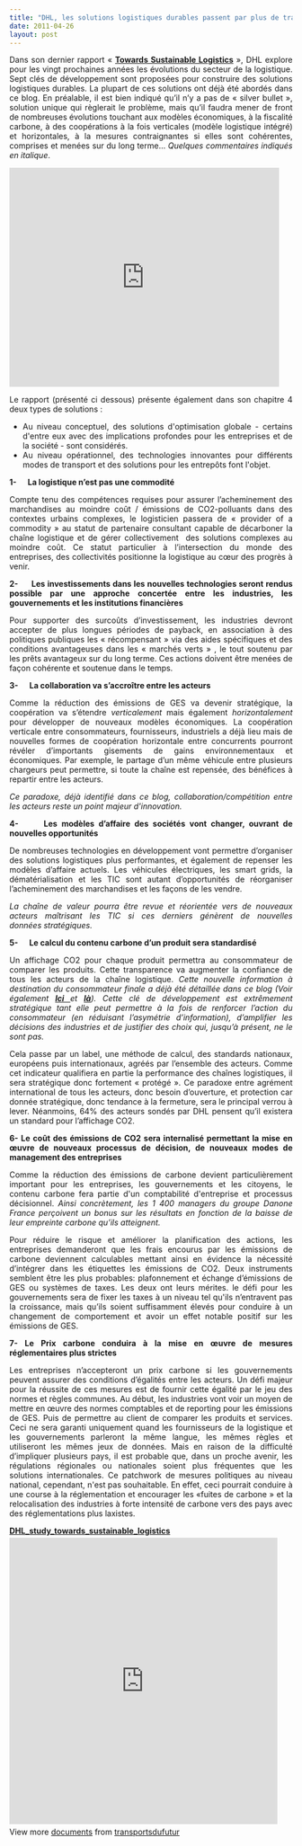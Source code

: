 ```yaml
---
title: "DHL, les solutions logistiques durables passent par plus de transparence, plus de régulation, plus de coopération horizontale et verticale, et l’intégration du contenu carbone"
date: 2011-04-26
layout: post
---
```


<p style="text-align: justify;">Dans son dernier rapport « <strong><a href="http://www.dp-dhl.com/content/dpdhl/en/logistics_around_us/trends/sustainable_logistics.html" target="_blank">Towards Sustainable Logistics</a></strong> », DHL explore pour les vingt prochaines années les évolutions du secteur de la logistique. Sept clés de développement sont proposées pour construire des solutions logistiques durables. La plupart de ces solutions ont déjà été abordés dans ce blog. En préalable, il est bien indiqué qu’il n’y a pas de « silver bullet », solution unique qui règlerait le problème, mais qu’il faudra mener de front de nombreuses évolutions touchant aux modèles économiques, à la fiscalité carbone, à des coopérations à la fois verticales (modèle logistique intégré) et horizontales, à la mesures contraignantes si elles sont cohérentes, comprises et menées sur du long terme… <em>Quelques commentaires indiqués en italique</em>.</p> <p><iframe frameborder="0" height="390" src="http://www.youtube.com/embed/bs-RJw3C9LA" title="YouTube video player" width="480"></iframe></p> <p style="text-align: justify;">Le rapport (présenté ci dessous) présente également dans son chapitre 4 deux types de solutions :</p> <ul style="text-align: justify;"> <li>Au niveau conceptuel, des solutions d'optimisation globale - certains d'entre eux avec des implications profondes pour les entreprises et de la société - sont considérés. </li> <li>Au niveau opérationnel, des technologies innovantes pour différents modes de transport et des solutions pour les entrepôts font l'objet. </li></ul>  <!--more-->    <p style="text-align: justify;"><strong>1-      La logistique n’est pas une commodité</strong></p> <p style="text-align: justify;">Compte tenu des compétences requises pour assurer l’acheminement des marchandises au moindre coût / émissions de CO2-polluants dans des contextes urbains complexes, le logisticien passera de « provider of a commodity » au statut de partenaire consultant capable de décarboner la chaîne logistique et de gérer collectivement  des solutions complexes au moindre coût. Ce statut particulier à l’intersection du monde des entreprises, des collectivités positionne la logistique au cœur des progrès à venir.</p> <p style="text-align: justify;"><strong>2-      Les investissements dans les nouvelles technologies seront rendus possible par une approche concertée entre les industries, les gouvernements et les institutions financières</strong></p> <p style="text-align: justify;">Pour supporter des surcoûts d’investissement, les industries devront accepter de plus longues périodes de payback, en association à des politiques publiques les « récompensant » via des aides spécifiques et des conditions avantageuses dans les « marchés verts » , le tout soutenu par les prêts avantageux sur du long terme. Ces actions doivent être menées de façon cohérente et soutenue dans le temps.</p> <p style="text-align: justify;"><strong>3-      La collaboration va s’accroître entre les acteurs</strong></p> <p style="text-align: justify;">Comme la réduction des émissions de GES va devenir stratégique, la coopération va s’étendre <em>verticalement</em> mais également <em>horizontalement</em> pour développer de nouveaux modèles économiques. La coopération verticale entre consommateurs, fournisseurs, industriels a déjà lieu mais de nouvelles formes de coopération horizontale entre concurrents pourront révéler d’importants gisements de gains environnementaux et économiques. Par exemple, le partage d’un même véhicule entre plusieurs chargeurs peut permettre, si toute la chaîne est repensée, des bénéfices à repartir entre les acteurs.</p> <p style="text-align: justify;"><em>Ce paradoxe, déjà identifié dans ce blog, collaboration/compétition entre les acteurs reste un point majeur d'innovation. </em></p> <p style="text-align: justify;"><strong>4-      Les modèles d’affaire des sociétés vont changer, ouvrant de nouvelles opportunités</strong></p> <p style="text-align: justify;">De nombreuses technologies en développement vont permettre d’organiser des solutions logistiques plus performantes, et également de repenser les modèles d’affaire actuels. Les véhicules électriques, les smart grids, la dématérialisation et les TIC sont autant d’opportunités de réorganiser l’acheminement des marchandises et les façons de les vendre.</p> <p style="text-align: justify;"><em>La chaîne de valeur pourra être revue et réorientée vers de nouveaux acteurs maîtrisant les TIC si ces derniers génèrent de nouvelles données stratégiques. </em></p> <p style="text-align: justify;"><strong>5-      Le calcul du contenu carbone d’un produit sera standardisé</strong></p> <p style="text-align: justify;">Un affichage CO2 pour chaque produit permettra au consommateur de comparer les produits. Cette transparence va augmenter la confiance de tous les acteurs de la chaîne logistique. <em>Cette nouvelle information à destination du consommateur finale a déjà été détaillée dans ce blog (Voir également <strong><a href="/2010/10/metanote-tdf-n8-les-ports-le-fret-et-le-transport-de-marchandises.html" target="_blank">Ici </a></strong>et <strong><a href=" /2009/12/google-googles-comment-lacte-dachat-pourrait-etre-bouleverse.html" target="_blank">là</a></strong>). Cette clé de développement est extrêmement stratégique tant elle peut permettre à la fois de renforcer l’action du consommateur (en réduisant l’asymétrie d’information), d’amplifier les décisions des industries et de justifier des choix qui, jusqu’à présent, ne le sont pas.</em></p> <p style="text-align: justify;">Cela passe par un label, une méthode de calcul, des standards nationaux, européens puis internationaux, agréés par l’ensemble des acteurs. Comme cet indicateur qualifiera en partie la performance des chaînes logistiques, il sera stratégique donc fortement « protégé ». Ce paradoxe entre agrément international de tous les acteurs, donc besoin d’ouverture, et protection car donnée stratégique, donc tendance à la fermeture, sera le principal verrou à lever. Néanmoins, 64% des acteurs sondés par DHL pensent qu’il existera un standard pour l’affichage CO2.</p> <p style="text-align: justify;"><strong>6- Le coût des émissions de CO2 sera internalisé permettant la mise en œuvre de nouveaux processus de décision, de nouveaux modes de management des entreprises</strong></p> <p style="text-align: justify;">Comme la réduction des émissions de carbone devient particulièrement important pour les entreprises, les gouvernements et les citoyens, le contenu carbone fera partie d'un comptabilité d'entreprise et processus décisionnel. <em>Ainsi concrètement, les 1 400 managers du groupe Danone France perçoivent un bonus sur les résultats en fonction de la baisse de leur empreinte carbone qu’ils atteignent.</em></p> <p style="text-align: justify;">Pour réduire le risque et améliorer la planification des actions, les entreprises demanderont que les frais encourus par les émissions de carbone deviennent calculables mettant ainsi en évidence la nécessité d’intégrer dans les étiquettes les émissions de CO2. Deux instruments semblent être les plus probables: plafonnement et échange d’émissions de GES ou systèmes de taxes. Les deux ont leurs mérites. le défi pour les gouvernements sera de fixer les taxes à un niveau tel qu'ils n’entravent pas la croissance, mais qu’ils soient suffisamment élevés pour conduire à un changement de comportement et avoir un effet notable positif sur les émissions de GES.</p> <p style="text-align: justify;"><strong>7- Le Prix carbone conduira à la mise en œuvre de mesures réglementaires plus strictes</strong></p> <p style="text-align: justify;">Les entreprises n’accepteront un prix carbone si les gouvernements peuvent assurer des conditions d’égalités entre les acteurs. Un défi majeur pour la réussite de ces mesures est de fournir cette égalité par le jeu des normes et règles communes. Au début, les industries vont voir un moyen de mettre en œuvre des normes comptables et de reporting pour les émissions de GES. Puis de permettre au client de comparer les produits et services. Ceci ne sera garanti uniquement quand les fournisseurs de la logistique et les gouvernements parleront la même langue, les mêmes règles et utiliseront les mêmes jeux de données. Mais en raison de la difficulté d’impliquer plusieurs pays, il est probable que, dans un proche avenir, les régulations régionales ou nationales soient plus fréquentes que les solutions internationales. Ce patchwork de mesures politiques au niveau national, cependant, n'est pas souhaitable. En effet, ceci pourrait conduire à une course à la réglementation et encourager les «fuites de carbone » et la relocalisation des industries à forte intensité de carbone vers des pays avec des réglementations plus laxistes.</p> <div id="__ss_7640004" style="width: 477px;"><strong style="display: block; margin: 12px 0 4px;"><a href="http://www.slideshare.net/transportsdufutur/dhlstudytowardssustainablelogistics" title="DHL_study_towards_sustainable_logistics">DHL_study_towards_sustainable_logistics</a></strong> <iframe frameborder="0" height="510" marginheight="0" marginwidth="0" scrolling="no" src="http://www.slideshare.net/slideshow/embed_code/7640004" width="477"></iframe> <div style="padding: 5px 0 12px;">View more <a href="http://www.slideshare.net/">documents</a> from <a href="http://www.slideshare.net/transportsdufutur">transportsdufutur</a></div> </div>